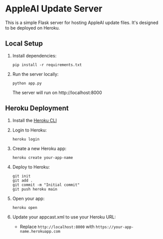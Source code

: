 # AppleAI Update Server

This is a simple Flask server for hosting AppleAI update files. It's designed to be deployed on Heroku.

## Local Setup

1. Install dependencies:
   ```
   pip install -r requirements.txt
   ```

2. Run the server locally:
   ```
   python app.py
   ```

   The server will run on http://localhost:8000

## Heroku Deployment

1. Install the [Heroku CLI](https://devcenter.heroku.com/articles/heroku-cli)

2. Login to Heroku:
   ```
   heroku login
   ```

3. Create a new Heroku app:
   ```
   heroku create your-app-name
   ```

4. Deploy to Heroku:
   ```
   git init
   git add .
   git commit -m "Initial commit"
   git push heroku main
   ```

5. Open your app:
   ```
   heroku open
   ```

6. Update your appcast.xml to use your Heroku URL:
   - Replace `http://localhost:8000` with `https://your-app-name.herokuapp.com` 